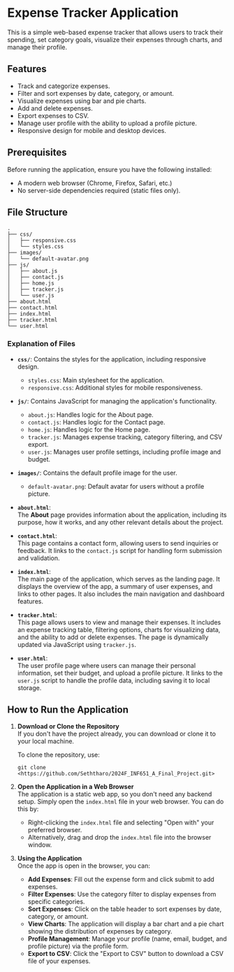 Expense Tracker Application
===========================

This is a simple web-based expense tracker that allows users to track their spending, set category goals, visualize their expenses through charts, and manage their profile.

Features
--------

-   Track and categorize expenses.
-   Filter and sort expenses by date, category, or amount.
-   Visualize expenses using bar and pie charts.
-   Add and delete expenses.
-   Export expenses to CSV.
-   Manage user profile with the ability to upload a profile picture.
-   Responsive design for mobile and desktop devices.

Prerequisites
-------------

Before running the application, ensure you have the following installed:

-   A modern web browser (Chrome, Firefox, Safari, etc.)
-   No server-side dependencies required (static files only).

## File Structure

```plaintext
.
├── css/
│   ├── responsive.css
│   └── styles.css
├── images/
│   └── default-avatar.png
├── js/
│   ├── about.js
│   ├── contact.js
│   ├── home.js
│   ├── tracker.js
│   └── user.js
├── about.html
├── contact.html
├── index.html
├── tracker.html
└── user.html

```

### Explanation of Files

-   **`css/`**: Contains the styles for the application, including responsive design.

    -   `styles.css`: Main stylesheet for the application.
    -   `responsive.css`: Additional styles for mobile responsiveness.
-   **`js/`**: Contains JavaScript for managing the application's functionality.

    -   `about.js`: Handles logic for the About page.
    -   `contact.js`: Handles logic for the Contact page.
    -   `home.js`: Handles logic for the Home page.
    -   `tracker.js`: Manages expense tracking, category filtering, and CSV export.
    -   `user.js`: Manages user profile settings, including profile image and budget.
-   **`images/`**: Contains the default profile image for the user.

    -   `default-avatar.png`: Default avatar for users without a profile picture.
-   **`about.html`**:\
    The **About** page provides information about the application, including its purpose, how it works, and any other relevant details about the project.
-   **`contact.html`**:\
    This page contains a contact form, allowing users to send inquiries or feedback. It links to the `contact.js` script for handling form submission and validation.

-   **`index.html`**:\
The main page of the application, which serves as the landing page. It displays the overview of the app, a summary of user expenses, and links to other pages. It also includes the main navigation and dashboard features.

-   **`tracker.html`**:\
This page allows users to view and manage their expenses. It includes an expense tracking table, filtering options, charts for visualizing data, and the ability to add or delete expenses. The page is dynamically updated via JavaScript using `tracker.js`.

-   **`user.html`**:\
The user profile page where users can manage their personal information, set their budget, and upload a profile picture. It links to the `user.js` script to handle the profile data, including saving it to local storage.


How to Run the Application
--------------------------

1.  **Download or Clone the Repository**\
    If you don't have the project already, you can download or clone it to your local machine.

    To clone the repository, use:

    `git clone <https://github.com/Seththaro/2024F_INF651_A_Final_Project.git>`

2.  **Open the Application in a Web Browser**\
    The application is a static web app, so you don't need any backend setup. Simply open the `index.html` file in your web browser. You can do this by:

    -   Right-clicking the `index.html` file and selecting "Open with" your preferred browser.
    -   Alternatively, drag and drop the `index.html` file into the browser window.
3.  **Using the Application**\
    Once the app is open in the browser, you can:

    -   **Add Expenses**: Fill out the expense form and click submit to add expenses.
    -   **Filter Expenses**: Use the category filter to display expenses from specific categories.
    -   **Sort Expenses**: Click on the table header to sort expenses by date, category, or amount.
    -   **View Charts**: The application will display a bar chart and a pie chart showing the distribution of expenses by category.
    -   **Profile Management**: Manage your profile (name, email, budget, and profile picture) via the profile form.
    -   **Export to CSV**: Click the "Export to CSV" button to download a CSV file of your expenses.
